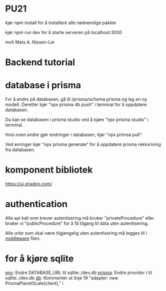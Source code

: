 # PU21

kjør npm install for å installere alle nødvendige pakker

kjør npm run dev for å starte serveren på localhost:3000

mvh Mats A. Nissen-Lie

# Backend tutorial

# database i prisma

For å endre på databasen, gå til /prisma/schema.prisma og lag en ny modell. Deretter kjør "npx prisma db push" i terminal for å oppdatere databasen.

Du kan se databasen i prisma studio ved å kjøre "npx prisma studio" i terminal.

Hvis noen andre gjør endringer i databasen, kjør "npx primsa pull".

Ved enringer kjør "npx prisma generate" for å oppdatere prisma rekksriving fra databasen.

# komponent bibliotek

https://ui.shadcn.com/

# authentication

Alle api kall som krever autentisering må bruker "privateProcedure" eller bruker vi "publicProcedure" for å få tilgang til data uten autentisering.

Alle urler som skal være tilgjengelig uten autentisering må legges til i [middleware](/src/middleware.ts) filen.

# for å kjøre sqlite

[env](.env): Endre DATABASE_URL til sqlite:./dev.db
[prisma](/prisma/schema.prisma): Endre providor i til sqlite:./dev.db
[db](/src/server/db.ts): Kommenter ut linje 19 "adapter: new PrismaPlanetScale(client)," i
